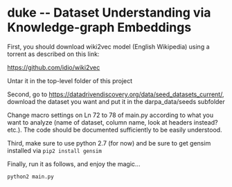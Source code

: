 # duke -- Dataset Understanding via Knowledge-graph Embeddings

First, you should download wiki2vec model (English Wikipedia) using a torrent as described on this link:

https://github.com/idio/wiki2vec

Untar it in the top-level folder of this project

Second, go to https://datadrivendiscovery.org/data/seed_datasets_current/, download the dataset you want and put it in the darpa_data/seeds subfolder

Change macro settings on Ln 72 to 78 of main.py according to what you want to analyze (name of dataset, column name, look at headers instead? etc.). The code should be documented sufficiently to be easily understood.

Third, make sure to use python 2.7 (for now) and be sure to get gensim installed via `pip2 install gensim`

Finally, run it as follows, and enjoy the magic... 

```bash
python2 main.py
```

